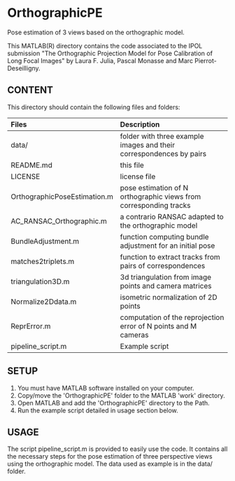 # OrthographicPE
Pose estimation of 3 views based on the orthographic model.

This MATLAB(R) directory contains the code associated to the IPOL submission "The Orthographic Projection Model for Pose Calibration of Long Focal Images" by Laura F. Julia, Pascal Monasse and Marc Pierrot-Deseilligny.

## CONTENT
This directory should contain the following files and folders:

Files                         | Description
:---------------------------- | :------------------------------------------------------------------
data/                         | folder with three example images and their correspondences by pairs
README.md                     | this file
LICENSE                       | license file
OrthographicPoseEstimation.m  | pose estimation of N orthographic views from corresponding tracks
AC_RANSAC_Orthographic.m      | a contrario RANSAC adapted to the orthographic model
BundleAdjustment.m            | function computing bundle adjustment for an initial pose
matches2triplets.m            | function to extract tracks from pairs of correspondences
triangulation3D.m             | 3d triangulation from image points and camera matrices
Normalize2Ddata.m             | isometric normalization of 2D points
ReprError.m                   | computation of the reprojection error of N points and M cameras
pipeline_script.m             | Example script

## SETUP
1. You must have MATLAB software installed on your computer.
2. Copy/move the 'OrthographicPE' folder to the MATLAB 'work' directory.
3. Open MATLAB and add the 'OrthographicPE' directory to the Path.
4. Run the example script detailed in usage section below.

## USAGE
The script pipeline_script.m is provided to easily use the code. It contains all the necessary steps for the pose estimation of three perspective views using the  orthographic model. The data used as example is in the data/ folder.

